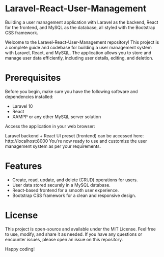 # Laravel-React-User-Management
Building a user management application with Laravel as the backend, React for the frontend, and MySQL as the database, all styled with the Bootstrap CSS framework. 

Welcome to the Laravel-React-User-Management repository! This project is a complete guide and codebase for building a user management system with Laravel, React, and MySQL. The application allows you to store and manage user data efficiently, including user details, editing, and deletion.

# Prerequisites
Before you begin, make sure you have the following software and dependencies installed:

- Laravel 10
- React
- XAMPP or any other MySQL server solution

Access the application in your web browser:

Laravel backend + React UI preset (frontend) can be accessed here: http://localhost:8000
You're now ready to use and customize the user management system as per your requirements.

# Features
- Create, read, update, and delete (CRUD) operations for users.
- User data stored securely in a MySQL database.
- React-based frontend for a smooth user experience.
- Bootstrap CSS framework for a clean and responsive design.
 
# License
This project is open-source and available under the MIT License. Feel free to use, modify, and share it as needed. If you have any questions or encounter issues, please open an issue on this repository.

Happy coding!
